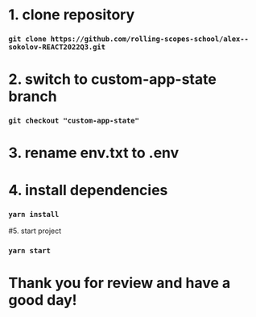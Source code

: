 # 1. clone repository

### `git clone https://github.com/rolling-scopes-school/alex--sokolov-REACT2022Q3.git`

# 2. switch to custom-app-state branch

### `git checkout "custom-app-state"`

# 3. rename env.txt to .env

# 4. install dependencies

### `yarn install`

#5. start project

### `yarn start`

# Thank you for review and have a good day!
